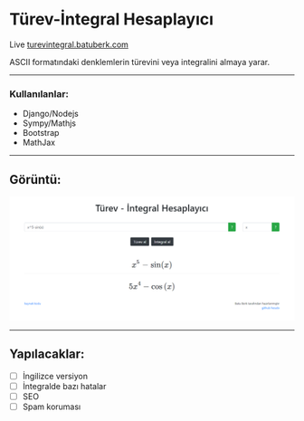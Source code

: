 # Türev-İntegral Hesaplayıcı
Live [turevintegral.batuberk.com](http://turevintegral.batuberk.com)

ASCII formatındaki denklemlerin türevini veya integralini almaya yarar.

***

### Kullanılanlar:
- Django/Nodejs
- Sympy/Mathjs
- Bootstrap
- MathJax

***
## Görüntü:

![alt_text](https://github.com/batuberksahin/diff-int/blob/master/django/templates/turevintegral.png?raw=true "lala")

***

## Yapılacaklar:
- [ ] İngilizce versiyon
- [ ] İntegralde bazı hatalar
- [ ] SEO
- [ ] Spam koruması
